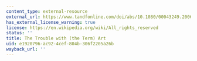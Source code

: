 ```yaml
---
content_type: external-resource
external_url: https://www.tandfonline.com/doi/abs/10.1080/00043249.2006.10791203
has_external_license_warning: true
license: https://en.wikipedia.org/wiki/All_rights_reserved
status: ''
title: The Trouble with (the Term) Art
uid: e1920796-ac92-4cef-804b-306f2205a26b
wayback_url: ''
---
```

